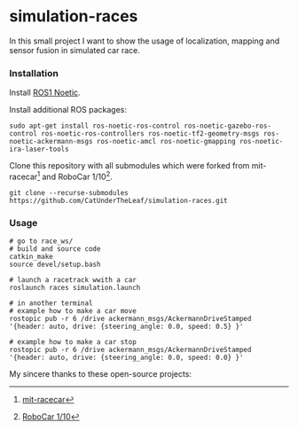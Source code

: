 # simulation-races
In this small project I want to show the usage of localization, mapping and sensor fusion in simulated car race.

### Installation

Install [ROS1 Noetic](http://wiki.ros.org/noetic/Installation).

Install additional ROS packages:
```
sudo apt-get install ros-noetic-ros-control ros-noetic-gazebo-ros-control ros-noetic-ros-controllers ros-noetic-tf2-geometry-msgs ros-noetic-ackermann-msgs ros-noetic-amcl ros-noetic-gmapping ros-noetic-ira-laser-tools
```
Clone this repository with all submodules which were forked from mit-racecar[^1] and RoboCar 1/10[^2].
```
git clone --recurse-submodules https://github.com/CatUnderTheLeaf/simulation-races.git
```

### Usage

```
# go to race_ws/
# build and source code
catkin_make
source devel/setup.bash
 
# launch a racetrack wwith a car
roslaunch races simulation.launch

# in another terminal
# example how to make a car move
rostopic pub -r 6 /drive ackermann_msgs/AckermannDriveStamped '{header: auto, drive: {steering_angle: 0.0, speed: 0.5} }'

# example how to make a car stop
rostopic pub -r 6 /drive ackermann_msgs/AckermannDriveStamped '{header: auto, drive: {steering_angle: 0.0, speed: 0.0} }'
```


My sincere thanks to these open-source projects:
[^1]: [mit-racecar](https://github.com/mit-racecar)
[^2]: [RoboCar 1/10](https://robots.ros.org/robocar-1-10/)
